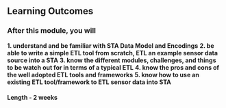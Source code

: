 ## Learning Outcomes
### After this module, you will

**1. understand and be familiar with STA Data Model and Encodings** 
**2. be able to write a simple ETL tool from scratch, ETL an example sensor data source into a STA**
**3. know the different modules, challenges, and things to be watch out for in terms of a typical ETL**
**4. know the pros and cons of the well adopted ETL tools and frameworks**
**5. know how to use an existing ETL tool/framework to ETL sensor data into STA**
#### Length - 2 weeks
